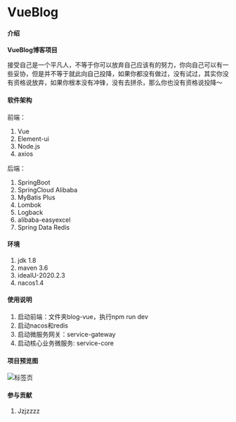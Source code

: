 # VueBlog

#### 介绍
**VueBlog博客项目**


接受自己是一个平凡人，不等于你可以放弃自己应该有的努力，你向自己可以有一些妥协，但是并不等于就此向自己投降，如果你都没有做过，没有试过，其实你没有资格说放弃，如果你根本没有冲锋，没有去拼杀，那么你也没有资格说投降～​


#### 软件架构
前端：
1. Vue
2. Element-ui
3. Node.js
4. axios

后端：
1. SpringBoot
2. SpringCloud Alibaba
3. MyBatis Plus
4. Lombok
5. Logback
6. alibaba-easyexcel
7. Spring Data Redis

#### 环境

1.  jdk 1.8
2.  maven 3.6
3.  ideaIU-2020.2.3
4.  nacos1.4
#### 使用说明

1.  启动前端：文件夹blog-vue，执行npm run dev
2.  启动nacos和redis
3.  启动微服务网关：service-gateway
4.  启动核心业务微服务: service-core

#### 项目预览图
![标签页](https://images.gitee.com/uploads/images/2021/0518/210324_905f69d0_4874620.png "X8`$(PP3}QLVO~%@S53D26N.png")

#### 参与贡献

1.  Jzjzzzz




